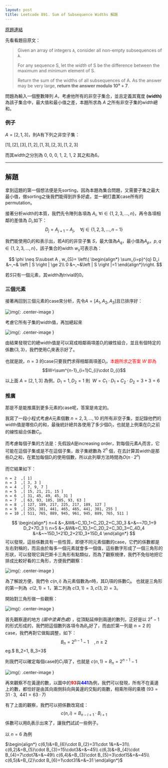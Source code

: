 ```yaml
---
layout: post
title: Leetcode 891. Sum of Subsequence Widths 解題
---
```


[原題連結](https://leetcode.com/articles/sum-of-subsequence-widths/)

先看看題目原文：

> Given an array of integers `A`, consider all non-empty subsequences of `A`.
>
> For any sequence S, let the *width* of S be the difference between the maximum and minimum element of S.
> 
> Return the sum of the widths of all subsequences of A.
> As the answer may be very large, **return the answer modulo 10⁹ + 7**.

問題為輸入一個整數陣列 $A$，考慮他所有的非空子集合，並且定義其寬度 **(width)** 為該子集合中，最大值和最小值之差，本題所求為 $A$ 之所有非空子集的width總和。

### 例子
$A=[2,1,3]$，則A有下列之非空子集：

$[1],[2],[3],[1,2],[1,3],[2,3],[1,2,3]$ 

而其width之分別為 0, 0, 0, 1, 2, 1, 2 其之和為6。

------

## **解題**

拿到這題的第一個想法便是先sorting，因為本題為集合問題，又需要子集之最大最小值，做sorting之後我們能得到許多好處，並一網打盡某case所有的permutation。

接著分析width的本質，我們先令陣列各項為 $A_i,~\forall i\in\{1,2,3,...,n\}$，再令各項相鄰的差值為 $D_i$,如下： 
$$
D_{j}=A_{j+1}-A_{j},\quad\forall j\in \{1,2,3,...,n-1\}
$$

我們能使用$D_i$的和表示出，若$A$的的非空子集 $S$，最大值為$A_q$，最小值為$A_p$，$p,q\in\{1,2,3,...,n\}$，該子集合的width $w_{s}$可表示為：

$$
\phi \neq S\subset A , w_{S}=
\left\{ \begin{align*}
 \sum_{i=p}^{q} D_i &~,~& \left | S \right | \ge 2\\ 
 0 &~,~&\left | S \right |=1
\end{align*}\right.
$$

若$S$只有一個元素，其width為trivial的0。

### 三個元素

接著再回到三個元素的case來分析，先令$A=[A_{1},A_{2},A_{3}]$且已排序好：

![img](https://cdn-images-1.medium.com/max/800/1*Bqwa316koLu5_pfaowJQtQ.png){: .center-image }

考慮它所有子集的width值，再加總起來

![img](https://cdn-images-1.medium.com/max/800/1*UylP4nOX-VkaO3JTfhMMrA.png){: .center-image }

由結果發現它的總width值是可以寫成相鄰兩項差$D_i$的線性組合，並且有個特定的係數$\{3,3\}$，我們使用$C_i$來表示好了。



也就是說，$n=3$ 的case只要我們求得相鄰兩項差$D_i$，<font color=red>本題所求之答案 $W$ 即為</font>
$$W=\sum^{n-1}_{i=1}C_{i}\cdot D_{i}$$

以上面$~A=[2,1,3]~$為例，$D_1=1,D_2=1$
則 $~W=C_1\cdot D_1+C_2\cdot D_2=3+3=6$

### 推廣

那是不是能推廣到更多元素的case呢，答案是肯定的。




我寫了一段小程式考慮$A$元素個數$~n=2,3,...,10$ 的所有非空子集，並記錄他們的width值是哪些$D_i$的和，最後統計總共各使用了多少個$D_i$，也就是上例乘在$D_i$之前的線性組合係數$C_i$。

而考慮每個子集的方法是：先假設$A$是increasing order，對每個元素$A_i$而言，它可能在這個子集或是不在這個子集，故子集總數為 $2^{n}$ 個，在去計算其width是那些$D_{i}$之和，在累加每個$D_{i}$的使用個數，所以此列舉方法時間為$O(n\cdot2^{n})$

而它結果如下：

```
n = 2  ,[ 1]
n = 3  ,[ 3, 3 ] 
n = 4  ,[ 7, 9, 7 ]  
n = 5  ,[ 15, 21, 21, 15 ] 
n = 6  ,[ 31, 45, 49, 45, 31 ] 
n = 7  ,[ 63, 93, 105, 105, 93, 63 ] 
n = 8  ,[ 127, 189, 217, 225, 217, 189, 127 ] 
n = 9  ,[ 255, 381, 441, 465, 465, 441, 381, 255 ] 
n = 10 ,[ 511, 765, 889, 945, 961, 945, 889, 765, 511 ]
```
$$
\begin{align*}
n=4 &~,&W&=C_1D_1+C_2D_2+C_3D_3 &=&~~7D_1+9 D_2+7D_3 \\
n=5 &~,&W&=C_1D_1+C_2D_2+C_3D_3+C_4D_4 &=&~~15D_1+21D_2+21D_3+15D_4
\end{align*}
$$
可以發現，這些係數具有一些性質，即便不同元素個數的case，它們的係數都是左右對稱的，而且由於每多一個元素就會多一個值，這些數字形成了一個三角形的形狀，可以發現它與巴斯卡三角形有點類似，而為了觀察規律，我們不免俗地把它排成比較好看的三角形，方便我們觀察：

![img](https://cdn-images-1.medium.com/max/800/1*ZKGtjp1JgTdakVpvFYNMaQ.png){: .center-image }


為了解說方便，我們令 $c(n,i)$ 為元素個數為$n$時，其$D_{i}$項的係數$C_{i}$。
也就是三角形的第一列為 $~c(2,1)=1$，第二列為$~c(3,1)=3, c(3,2)=3$。

開始對三角形做一些觀察：

![img](https://cdn-images-1.medium.com/max/800/1*zgx_chjP5kcpT6A6uE-aHg.png){: .center-image }

首先觀察邊的地方 *(圖中塗黃色處)* ，從頂點延伸到兩邊的數列，正好是以 $2^{x}-1$的形式形成的，我們把這個數列各項令為$B_n$好了，而由於第一列是 $n=2$ 的case，我們再對它做點調整，如下：
$$B_n=2^{n-1}-1 \quad,n\ge2$$
eg.$ B_2=1, B_3=3$

則我們可以確定每個case的$C_1$項了，也就是 $c(n,1)=B_n=2^{n-1}-1$

![img](https://cdn-images-1.medium.com/max/800/1*43H04Uj20SqpkFvs1FawZQ.png){: .center-image }

再來觀察不在黃邊的數，以圖中的<font color=red>**93**</font>與<font color=blue>**441**</font>為例，我們可以發現，所有不在黃邊上的數，都恰好是由其向兩側斜向與黃邊的交點的兩數，相乘所得的乘積$~(93=31\cdot3,~~441=63\cdot7)~$

有了上面的觀察，我們可以把係數改寫成：
$$c(n,i)=B_{n-i+1}\cdot B_{i+1}$$係數可以用$B_i$表示出來了，讓我們試試一些例子。

以 $n=6$ 為例

$\begin{align*}
c(6,1)&=B_{6}\cdot B_{2}=31\cdot
1&=&~31\\
c(6,2)&=B_{5}\cdot B_{3}=15\cdot3&=&~45\\
c(6,3)&=B_{4}\cdot B_{4}=7\cdot7&=&~49\\
c(6,4)&=B_{3}\cdot B_{5}=3\cdot15&=&~45\\
c(6,5)&=B_{2}\cdot B_{6}=1\cdot31&=&~31
\end{align*}$
